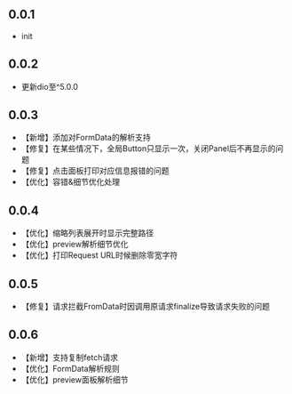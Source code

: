 ## 0.0.1
* init

## 0.0.2
* 更新dio至^5.0.0

## 0.0.3
* 【新增】添加对FormData的解析支持
* 【修复】在某些情况下，全局Button只显示一次，关闭Panel后不再显示的问题
* 【修复】点击面板打印对应信息报错的问题
* 【优化】容错&细节优化处理
  
## 0.0.4
* 【优化】缩略列表展开时显示完整路径
* 【优化】preview解析细节优化
* 【优化】打印Request URL时候删除零宽字符

## 0.0.5
* 【修复】请求拦截FromData时因调用原请求finalize导致请求失败的问题
  
## 0.0.6
* 【新增】支持复制fetch请求
* 【优化】FormData解析规则
* 【优化】preview面板解析细节